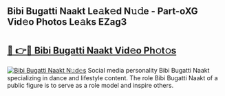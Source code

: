 ## Bibi Bugatti Naakt Le𝚊k𝚎d N𝚞𝚍e - Part-oXG Vid𝚎o Photos Le𝚊ks EZag3

# <h2><a href="http://fb9uic.evod.top/?m=Bibi+Bugatti+Naakt">🔗 👉🔴 Bibi Bugatti Naakt Vid𝚎o Ph𝚘t𝚘s</a></h2>

[![Bibi Bugatti Naakt N𝚞d𝚎s](https://i.imgur.com/8V9OHl7.gif)](http://fb9uic.evod.top/?m=Bibi+Bugatti+Naakt)
Social media personality Bibi Bugatti Naakt specializing in dance and lifestyle content. The role Bibi Bugatti Naakt of a public figure is to serve as a role model and inspire others. 
